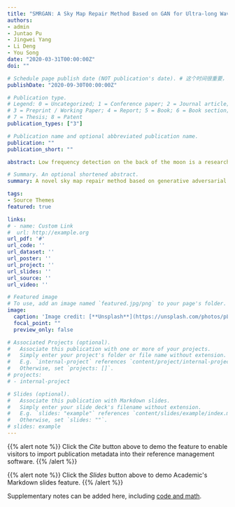 ```yaml
---
title: "SMRGAN: A Sky Map Repair Method Based on GAN for Ultra-long Wavelength Astronomical Observation Array"
authors:
- admin
- Juntao Pu
- Jingwei Yang
- Li Deng
- You Song
date: "2020-03-31T00:00:00Z"
doi: ""

# Schedule page publish date (NOT publication's date). # 这个时间很重要，必须要写，且不可以迟于上面的时间
publishDate: "2020-09-30T00:00:00Z"

# Publication type.
# Legend: 0 = Uncategorized; 1 = Conference paper; 2 = Journal article;
# 3 = Preprint / Working Paper; 4 = Report; 5 = Book; 6 = Book section;
# 7 = Thesis; 8 = Patent
publication_types: ["3"]

# Publication name and optional abbreviated publication name.
publication: ""
publication_short: ""

abstract: Low frequency detection on the back of the moon is a research hotspot in recent years, and the Chang'e project in China has taken a step forward to it. In March 2018, The Chinese Academy of Sciences launched a pilot project of space science, which is ultra long wavelength astronomical observation array background model project (known as "Hongmeng Project" in China). The ultra-long wavelength astronomical observation array consists of one mother satellite and eight daughter satellites, forming a spatially distributed interference array in the lunar orbit. Shielded from the Earth-originated radio frequency interferences, this mission will discovery the unexplored part of electromagnetic spectrum, and will become a milestone in radio astronomy and space exploration. Mapping the sky below 30 MHz using the array of satellites is a major goal of this mission. In order to obtain the whole high-accuracy sky map, conventional method is to continuously increase the satellites’ sampling time, so that the sampling data can approach to the full sampling data step by step. A novel sky map repair method based on generative adversarial networks is  proposed by this paper. Generative adversary networks consist of a generator network and a discriminator network, which can achieve image-to-image translation by learning the correspond from image-to-image. Thus, this network can obtain the high-precision sky map from the low-precision sky map. Firstly, using the radio astronomy imaging algorithm to get low-precision sky maps from satellites’ sampling data. Then, the generative adversary networks are trained with the low-precision sky maps and the correspond high-accuracy sky maps as training sets. Finally, another set of low-precision sky maps are used as the test sets to evaluate the network results by comparing the similarity between the outputs of the networks with the high-precision sky maps. The simulation results show that the sky map obtained by this method is more similar to the whole high-precision sky map than conventional method both in the peak signal-to-noise ratio and in the structural similarity, which means that this method can achieve more accurate sky map than conventional method.

# Summary. An optional shortened abstract.
summary: A novel sky map repair method based on generative adversarial networks is proposed by this paper. Generative adversary networks consist of a generator network and a discriminator network, which can achieve image-to-image translation by learning the correspond from image-to-image. Thus, this network can obtain the high-precision sky map from the low-precision sky map. 

tags:
- Source Themes
featured: true

links:
# - name: Custom Link
#  url: http://example.org
url_pdf: '#'
url_code: ''
url_dataset: ''
url_poster: ''
url_project: ''
url_slides: ''
url_source: ''
url_video: ''

# Featured image
# To use, add an image named `featured.jpg/png` to your page's folder. 
image:
  caption: 'Image credit: [**Unsplash**](https://unsplash.com/photos/pLCdAaMFLTE)'
  focal_point: ""
  preview_only: false

# Associated Projects (optional).
#   Associate this publication with one or more of your projects.
#   Simply enter your project's folder or file name without extension.
#   E.g. `internal-project` references `content/project/internal-project/index.md`.
#   Otherwise, set `projects: []`.
# projects:
# - internal-project

# Slides (optional).
#   Associate this publication with Markdown slides.
#   Simply enter your slide deck's filename without extension.
#   E.g. `slides: "example"` references `content/slides/example/index.md`.
#   Otherwise, set `slides: ""`.
# slides: example
---
```


{{% alert note %}}
Click the *Cite* button above to demo the feature to enable visitors to import publication metadata into their reference management software.
{{% /alert %}}

{{% alert note %}}
Click the *Slides* button above to demo Academic's Markdown slides feature.
{{% /alert %}}

Supplementary notes can be added here, including [code and math](https://sourcethemes.com/academic/docs/writing-markdown-latex/).

